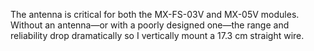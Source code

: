 The antenna is critical for both the MX-FS-03V  and MX-05V modules. Without an antenna—or with a poorly designed one—the range and reliability drop dramatically so I vertically mount a 17.3 cm straight wire.

